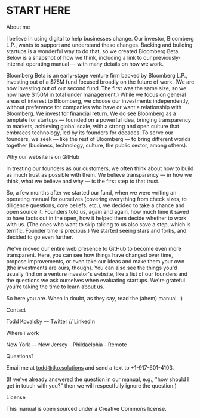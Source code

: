 # START HERE
About me

I believe in using digital to help businesses change. Our investor, Bloomberg L.P., wants to support and understand these changes. Backing and building startups is a wonderful way to do that, so we created Bloomberg Beta. Below is a snapshot of how we think, including a link to our previously-internal operating manual — with many details on how we work.

Bloomberg Beta is an early-stage venture firm backed by Bloomberg L.P., investing out of a $75M fund focused broadly on the future of work. (We are now investing out of our second fund. The first was the same size, so we now have $150M in total under management.) While we focus on general areas of interest to Bloomberg, we choose our investments independently, without preference for companies who have or want a relationship with Bloomberg. We invest for financial return. We do see Bloomberg as a template for startups — founded on a powerful idea, bringing transparency to markets, achieving global scale, with a strong and open culture that embraces technology, led by its founders for decades. To serve our founders, we seek — like the rest of Bloomberg — to bring different worlds together (business, technology, culture, the public sector, among others).

Why our website is on GitHub

In treating our founders as our customers, we often think about how to build as much trust as possible with them. We believe transparency — in how we think, what we believe and why — is the first step to that trust.

So, a few months after we started our fund, when we were writing an operating manual for ourselves (covering everything from check sizes, to diligence questions, core beliefs, etc.), we decided to take a chance and open source it. Founders told us, again and again, how much time it saved to have facts out in the open, how it helped them decide whether to work with us. (The ones who want to skip talking to us also save a step, which is terrific. Founder time is precious.) We started seeing stars and forks, and decided to go even further.

We've moved our entire web presence to GitHub to become even more transparent. Here, you can see how things have changed over time, propose improvements, or even take our ideas and make them your own (the investments are ours, though). You can also see the things you'd usually find on a venture investor's website, like a list of our founders and the questions we ask ourselves when evaluating startups. We're grateful you're taking the time to learn about us.

So here you are. When in doubt, as they say, read the (ahem) manual. :)

Contact

Todd Kovalsky — Twitter // LinkedIn


Where i work

New York — New Jersey - Phildaelphia - Remote

Questions?

Email me at todd@tko.solutions and send a text to +1-917-601-4103.

(If we've already answered the question in our manual, e.g., "how should I get in touch with you?" then we will respectfully ignore the question.)

License

This manual is open sourced under a Creative Commons license.
